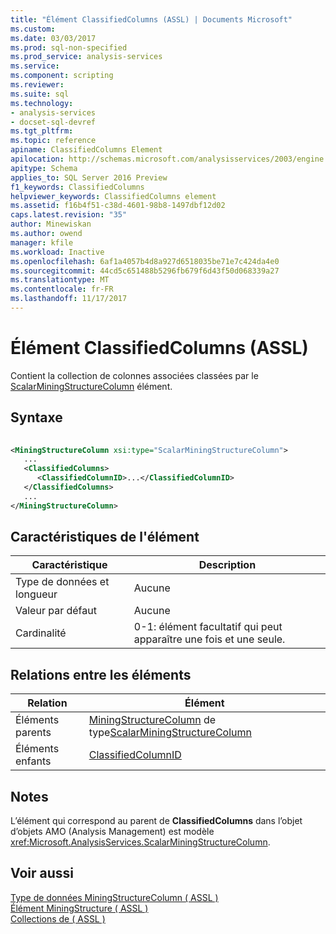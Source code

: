 ```yaml
---
title: "Élément ClassifiedColumns (ASSL) | Documents Microsoft"
ms.custom: 
ms.date: 03/03/2017
ms.prod: sql-non-specified
ms.prod_service: analysis-services
ms.service: 
ms.component: scripting
ms.reviewer: 
ms.suite: sql
ms.technology:
- analysis-services
- docset-sql-devref
ms.tgt_pltfrm: 
ms.topic: reference
apiname: ClassifiedColumns Element
apilocation: http://schemas.microsoft.com/analysisservices/2003/engine
apitype: Schema
applies_to: SQL Server 2016 Preview
f1_keywords: ClassifiedColumns
helpviewer_keywords: ClassifiedColumns element
ms.assetid: f16b4f51-c38d-4601-98b8-1497dbf12d02
caps.latest.revision: "35"
author: Minewiskan
ms.author: owend
manager: kfile
ms.workload: Inactive
ms.openlocfilehash: 6af1a4057b4d8a927d6518035be71e7c424da4e0
ms.sourcegitcommit: 44cd5c651488b5296fb679f6d43f50d068339a27
ms.translationtype: MT
ms.contentlocale: fr-FR
ms.lasthandoff: 11/17/2017
---
```

# <a name="classifiedcolumns-element-assl"></a>Élément ClassifiedColumns (ASSL)
  Contient la collection de colonnes associées classées par le [ScalarMiningStructureColumn](../../../analysis-services/scripting/data-type/scalarminingstructurecolumn-data-type-assl.md) élément.  
  
## <a name="syntax"></a>Syntaxe  
  
```xml  
  
<MiningStructureColumn xsi:type="ScalarMiningStructureColumn">  
   ...  
   <ClassifiedColumns>  
      <ClassifiedColumnID>...</ClassifiedColumnID>  
   </ClassifiedColumns>  
   ...  
</MiningStructureColumn>  
```  
  
## <a name="element-characteristics"></a>Caractéristiques de l'élément  
  
|Caractéristique|Description|  
|--------------------|-----------------|  
|Type de données et longueur|Aucune|  
|Valeur par défaut|Aucune|  
|Cardinalité|0-1: élément facultatif qui peut apparaître une fois et une seule.|  
  
## <a name="element-relationships"></a>Relations entre les éléments  
  
|Relation|Élément|  
|------------------|-------------|  
|Éléments parents|[MiningStructureColumn](../../../analysis-services/scripting/data-type/miningstructurecolumn-data-type-assl.md) de type[ScalarMiningStructureColumn](../../../analysis-services/scripting/data-type/scalarminingstructurecolumn-data-type-assl.md)|  
|Éléments enfants|[ClassifiedColumnID](../../../analysis-services/scripting/properties/classifiedcolumnid-element-assl.md)|  
  
## <a name="remarks"></a>Notes  
 L’élément qui correspond au parent de **ClassifiedColumns** dans l’objet d’objets AMO (Analysis Management) est modèle <xref:Microsoft.AnalysisServices.ScalarMiningStructureColumn>.  
  
## <a name="see-also"></a>Voir aussi  
 [Type de données MiningStructureColumn &#40; ASSL &#41;](../../../analysis-services/scripting/data-type/miningstructurecolumn-data-type-assl.md)   
 [Élément MiningStructure &#40; ASSL &#41;](../../../analysis-services/scripting/objects/miningstructure-element-assl.md)   
 [Collections de &#40; ASSL &#41;](../../../analysis-services/scripting/collections/collections-assl.md)  
  
  
